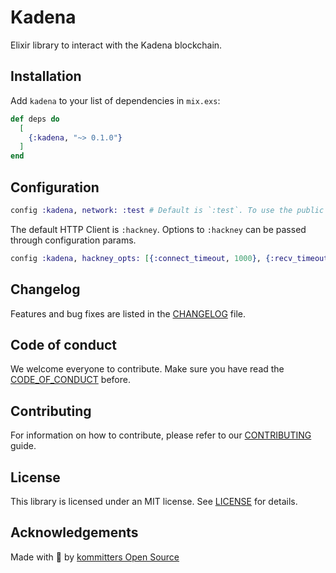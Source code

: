 # Kadena

Elixir library to interact with the Kadena blockchain.

## Installation

Add `kadena` to your list of dependencies in `mix.exs`:

```elixir
def deps do
  [
    {:kadena, "~> 0.1.0"}
  ]
end
```

## Configuration
```elixir
config :kadena, network: :test # Default is `:test`. To use the public network, set it to `:public`

```

The default HTTP Client is `:hackney`. Options to `:hackney` can be passed through configuration params.
```elixir
config :kadena, hackney_opts: [{:connect_timeout, 1000}, {:recv_timeout, 5000}]
```

## Changelog

Features and bug fixes are listed in the [CHANGELOG][changelog] file.

## Code of conduct

We welcome everyone to contribute. Make sure you have read the [CODE_OF_CONDUCT][coc] before.

## Contributing

For information on how to contribute, please refer to our [CONTRIBUTING][contributing] guide.

## License

This library is licensed under an MIT license. See [LICENSE][license] for details.

## Acknowledgements

Made with 💙 by [kommitters Open Source](https://kommit.co)

[license]: https://github.com/kommitters/kadena/blob/main/LICENSE
[coc]: https://github.com/kommitters/kadena/blob/main/CODE_OF_CONDUCT.md
[changelog]: https://github.com/kommitters/kadena/blob/main/CHANGELOG.md
[contributing]: https://github.com/kommitters/kadena/blob/main/CONTRIBUTING.md
